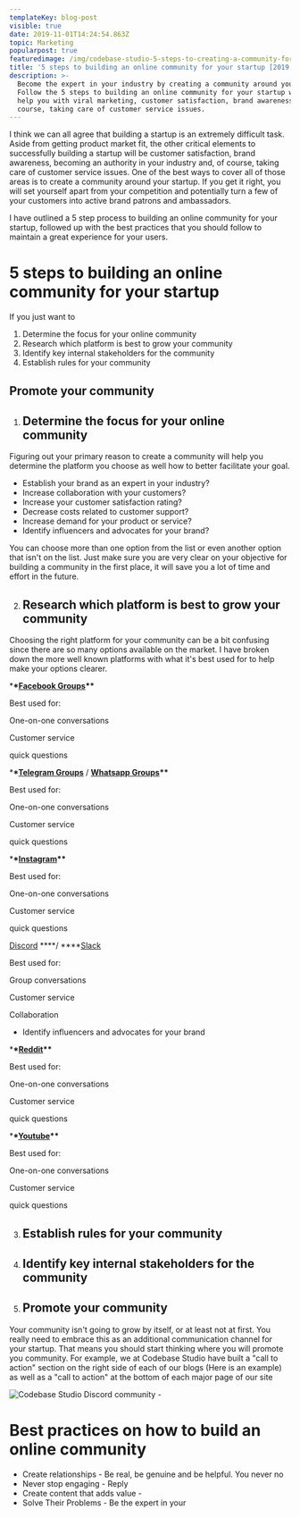 ```yaml
---
templateKey: blog-post
visible: true
date: 2019-11-01T14:24:54.863Z
topic: Marketing
popularpost: true
featuredimage: /img/codebase-studio-5-steps-to-creating-a-community-for-your-startup.jpg
title: '5 steps to building an online community for your startup [2019 guide]'
description: >-
  Become the expert in your industry by creating a community around your brand.
  Follow the 5 steps to building an online community for your startup which will
  help you with viral marketing, customer satisfaction, brand awareness, of
  course, taking care of customer service issues.
---
```

I think we can all agree that building a startup is an extremely difficult task. Aside from getting product market fit, the other critical elements to successfully building a startup will be customer satisfaction, brand awareness, becoming an authority in your industry and, of course, taking care of customer service issues. One of the best ways to cover all of those areas is to create a community around your startup. If you get it right, you will set yourself apart from your competition and potentially turn a few of your customers into active brand patrons and ambassadors. 

I have outlined a 5 step process to building an online community for your startup, followed up with the best practices that you should follow to maintain a great experience for your users.

# 5 steps to building an online community for your startup

If you just want to 

1. Determine the focus for your online community
2. Research which platform is best to grow your community
3. Identify key internal stakeholders for the community
4. Establish rules for your community

## Promote your community

1. ## Determine the focus for your online community

Figuring out your primary reason to create a community will help you determine the platform you choose as well how to better facilitate your goal.

* Establish your brand as an expert in your industry?
* Increase collaboration with your customers?
* Increase your customer satisfaction rating?
* Decrease costs related to customer support?
* Increase demand for your product or service?
* Identify influencers and advocates for your brand?

You can choose more than one option from the list or even another option that isn't on the list. Just make sure you are very clear on your objective for building a community in the first place, it will save you a lot of time and effort in the future.

2. ## Research which platform is best to grow your community

Choosing the right platform for your community can be a bit confusing since there are so many options available on the market. I have broken down the more well known platforms with what it's best used for to help make your options clearer.

\***\*[**Facebook Groups**](https://www.facebook.com/help/167970719931213)\*\***

Best used for: 

One-on-one conversations 

Customer service

quick questions

\***\*[**Telegram Groups**](https://telegram.org/faq#q-how-do-i-create-a-group)** / **[**Whatsapp Groups**](https://faq.whatsapp.com/en/android/26000123/?category=5245251)\*\***

Best used for:

One-on-one conversations

Customer service

quick questions

\***\*[**Instagram**](https://business.instagram.com/getting-started)\*\***

Best used for:

One-on-one conversations

Customer service

quick questions

[Discord](https://support.discordapp.com/hc/en-us/articles/204849977-How-do-I-create-a-server-) ****/ ****[Slack](https://slack.com/intl/en-br/help/articles/206845317-create-a-slack-workspace)

Best used for:

Group conversations

Customer service

Collaboration

* Identify influencers and advocates for your brand

\***\*[**Reddit**](https://www.reddit.com/subreddits/create)\*\***

Best used for:

One-on-one conversations

Customer service

quick questions

\***\*[**Youtube**](https://support.google.com/youtube/answer/1646861?hl=en)\*\***

Best used for:

One-on-one conversations

Customer service

quick questions

3. ## Establish rules for your community
4. ## Identify key internal stakeholders for the community
5. ## Promote your community

Your community isn't going to grow by itself, or at least not at first. You really need to embrace this as an additional communication channel for your startup. That means you should start thinking where you will promote you community. For example, we at Codebase Studio have built a "call to action" section on the right side of each of our blogs (Here is an example) as well as a "call to action" at the bottom of each major page of our site 

![Codebase Studio Discord community - ](/img/codebase-discord-community.png)

# Best practices on how to build an online community

* Create relationships - Be real, be genuine and be helpful. You never no
* Never stop engaging - Reply 
* Create content that adds value - 
* Solve Their Problems - Be the expert in your
